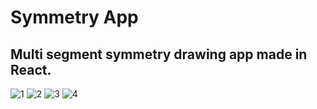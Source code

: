 # Symmetry App

## Multi segment symmetry drawing app made in React.

![1](github/1.png)
![2](github/2.png)
![3](github/3.png)
![4](github/4.png)
